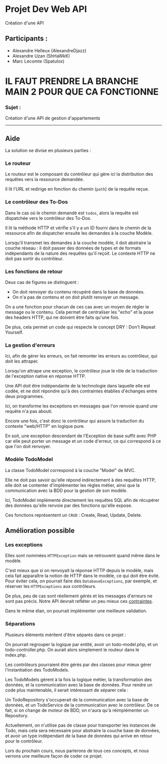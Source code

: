# Projet Dev Web API
Création d'une API
## Participants :
- Alexandre Helleux     (AlexandreDjazz)
- Alexandre Uzan        (ShHaWkK)
- Marc Lecomte          (Spatulox)

# IL FAUT PRENDRE LA BRANCHE MAIN 2 POUR QUE CA FONCTIONNE

### Sujet :
Création d'une API de gestion d'appartements

<hr>

## Aide

La solution se divise en plusieurs parties :

### Le routeur

Le routeur est le composant du contrôleur qui gère ici la distribution des requêtes vers la ressource demandée.

Il lit l'URL et redirige en fonction du chemin (`path`) de la requête reçue.

### Le contrôleur des To-Dos

Dans le cas où le chemin demandé est `todos`, alors la requête est dispatchée vers le contrôleur des To-Dos.

Il lit la méthode HTTP et vérifie s'il y a un ID fourni dans le chemin de la ressource afin de dispatcher ensuite les demandes à la couche Modèle.

Lorsqu'il transmet les demandes à la couche modèle, il doit abstraire la couche réseau : il doit passer des données de types et de formats indépendants de la nature des requêtes qu'il reçoit. Le contexte HTTP ne doit pas sortir du contrôleur.

### Les fonctions de retour

Deux cas de figures se distinguent :

- On doit renvoyer du contenu récupéré dans la base de données.
- On n'a pas de contenu et on doit plutôt renvoyer un message.

On a une fonction pour chacun de ces cas avec un moyen de régler le message ou le contenu.
Cela permet de centraliser les "echo" et la pose des headers HTTP, qui ne doivent être faits qu'une fois.

De plus, cela permet un code qui respecte le concept DRY : Don't Repeat Yourself.

### La gestion d'erreurs

Ici, afin de gérer les erreurs, on fait remonter les erreurs au contrôleur, qui doit les attraper.

Lorsqu'on attrape une exception, le contrôleur joue le rôle de la traduction de l'exception native en réponse HTTP.

Une API doit être indépendante de la technologie dans laquelle elle est codée, et ne doit répondre qu'à des contraintes établies d'échanges entre deux programmes.

Ici, on transforme les exceptions en messages que l'on renvoie quand une requête n'a pas abouti.

Encore une fois, c'est donc le contrôleur qui assure la traduction du contexte "web/HTTP" en logique pure.

En soit, une exception descendant de l'Exception de base suffit avec PHP car elle peut porter un message et un code d'erreur, ce qui correspond à ce que l'on doit renvoyer.

### Modèle TodoModel

La classe TodoModel correspond à la couche "Model" de MVC.

Elle ne doit pas savoir qu'elle répond indirectement à des requêtes HTTP, elle doit se contenter d'implémenter les règles métier, ainsi que la communication avec la BDD pour la gestion de son modèle.

Ici, TodoModel implémente directement les requêtes SQL afin de récupérer des données qu'elle renvoie par des fonctions qu'elle expose.

Ces fonctions représentent un `CRUD` : Create, Read, Update, Delete.

## Amélioration possible

### Les exceptions

Elles sont nommées `HTTPException` mais se retrouvent quand même dans le modèle.

C'est mieux que si on renvoyait la réponse HTTP depuis le modèle, mais cela fait apparaître la notion de HTTP dans le modèle, ce qui doit être évité.
Pour éviter cela, on pourrait faire des `DatabaseExceptions`, par exemple, et réserver les `HTTPExceptions` aux contrôleurs.

De plus, peu de cas sont réellement gérés et les messages d'erreurs ne sont pas précis. Notre API devrait refléter un peu mieux ces [contraintes](https://www.rfc-editor.org/rfc/rfc7807).

Dans le même élan, on pourrait implémenter une meilleure validation.

### Séparations

Plusieurs éléments méritent d'être séparés dans ce projet :

On pourrait regrouper la logique par entité, avoir un todo-model.php, et un todo-controller.php.
On aurait alors simplement le routeur dans le index.php.

Les contrôleurs pourraient être gérés par des classes pour mieux gérer l'instantiation des TodoModels.

Les TodoModels gèrent à la fois la logique métier, la transformation des données, et la communication avec la base de données.
Pour rendre un code plus maintenable, il serait intéressant de séparer cela :

Un TodoRepository s'occuperait de la communication avec la base de données, et un TodoService de la communication avec le contrôleur. De ce fait, si on change de moteur de BDD, on n'aura qu'à réimplémenter un Repository.

Actuellement, on n'utilise pas de classe pour transporter les instances de Todo, mais cela sera nécessaire pour abstraire la couche base de données, et avoir un type indépendant de la base de données qui arrive en retour pour le contrôleur.

Lors du prochain cours, nous parlerons de tous ces concepts, et nous verrons une meilleure façon de coder ce projet.
